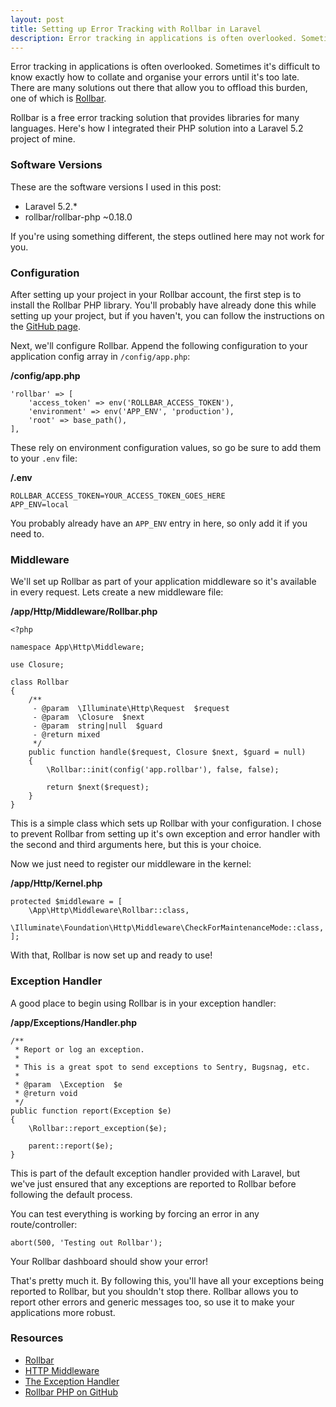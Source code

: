```yaml
---
layout: post
title: Setting up Error Tracking with Rollbar in Laravel
description: Error tracking in applications is often overlooked. Sometimes it's difficult to know exactly how to collate and organise your errors until it's too late.
---
```


Error tracking in applications is often overlooked. Sometimes it's difficult to know exactly how to collate and organise your errors until it's too late. There are many solutions out there that allow you to offload this burden, one of which is [Rollbar](https://rollbar.com).

Rollbar is a free error tracking solution that provides libraries for many languages. Here's how I integrated their PHP solution into a Laravel 5.2 project of mine.

### Software Versions

These are the software versions I used in this post:

- Laravel 5.2.*
- rollbar/rollbar-php ~0.18.0

If you're using something different, the steps outlined here may not work for you.

### Configuration

After setting up your project in your Rollbar account, the first step is to install the Rollbar PHP library. You'll probably have already done this while setting up your project, but if you haven't, you can follow the instructions on the [GitHub page](https://github.com/rollbar/rollbar-php).

Next, we'll configure Rollbar. Append the following configuration to your application config array in `/config/app.php`:

<strong class="code-title">/config/app.php</strong>

    'rollbar' => [
        'access_token' => env('ROLLBAR_ACCESS_TOKEN'),
        'environment' => env('APP_ENV', 'production'),
        'root' => base_path(),
    ],

These rely on environment configuration values, so go be sure to add them to your `.env` file:

<strong class="code-title">/.env</strong>

    ROLLBAR_ACCESS_TOKEN=YOUR_ACCESS_TOKEN_GOES_HERE
    APP_ENV=local

You probably already have an `APP_ENV` entry in here, so only add it if you need to.

### Middleware

We'll set up Rollbar as part of your application middleware so it's available in every request. Lets create a new middleware file:

<strong class="code-title">/app/Http/Middleware/Rollbar.php</strong>

    <?php

    namespace App\Http\Middleware;

    use Closure;

    class Rollbar
    {
        /**
         - @param  \Illuminate\Http\Request  $request
         - @param  \Closure  $next
         - @param  string|null  $guard
         - @return mixed
         */
        public function handle($request, Closure $next, $guard = null)
        {
            \Rollbar::init(config('app.rollbar'), false, false);

            return $next($request);
        }
    }

This is a simple class which sets up Rollbar with your configuration. I chose to prevent Rollbar from setting up it's own exception and error handler with the second and third arguments here, but this is your choice.

Now we just need to register our middleware in the kernel:

<strong class="code-title">/app/Http/Kernel.php</strong>

    protected $middleware = [
        \App\Http\Middleware\Rollbar::class,
        \Illuminate\Foundation\Http\Middleware\CheckForMaintenanceMode::class,
    ];

With that, Rollbar is now set up and ready to use!

### Exception Handler

A good place to begin using Rollbar is in your exception handler:

<strong class="code-title">/app/Exceptions/Handler.php</strong>

    /**
     * Report or log an exception.
     *
     * This is a great spot to send exceptions to Sentry, Bugsnag, etc.
     *
     * @param  \Exception  $e
     * @return void
     */
    public function report(Exception $e)
    {
        \Rollbar::report_exception($e);

        parent::report($e);
    }


This is part of the default exception handler provided with Laravel, but we've just ensured that any exceptions are reported to Rollbar before following the default process.

You can test everything is working by forcing an error in any route/controller:

    abort(500, 'Testing out Rollbar');

Your Rollbar dashboard should show your error!

That's pretty much it. By following this, you'll have all your exceptions being reported to Rollbar, but you shouldn't stop there. Rollbar allows you to report other errors and generic messages too, so use it to make your applications more robust.

### Resources

- [Rollbar](https://rollbar.com)
- [HTTP Middleware](https://laravel.com/docs/5.2/middleware)
- [The Exception Handler](https://laravel.com/docs/5.2/errors#the-exception-handler)
- [Rollbar PHP on GitHub](https://github.com/rollbar/rollbar-php)

